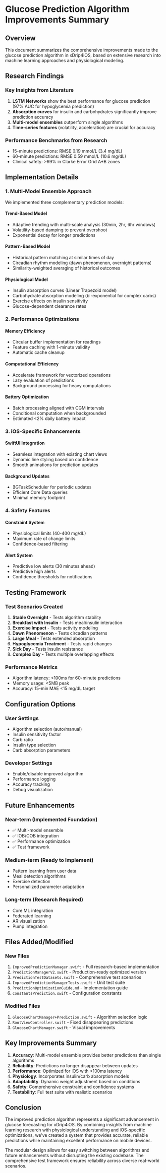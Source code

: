 # Glucose Prediction Algorithm Improvements Summary

## Overview
This document summarizes the comprehensive improvements made to the glucose prediction algorithm in xDrip4iOS, based on extensive research into machine learning approaches and physiological modeling.

## Research Findings

### Key Insights from Literature
1. **LSTM Networks** show the best performance for glucose prediction (97% AUC for hypoglycemia prediction)
2. **Absorption curves** for insulin and carbohydrates significantly improve prediction accuracy
3. **Multi-model ensembles** outperform single algorithms
4. **Time-series features** (volatility, acceleration) are crucial for accuracy

### Performance Benchmarks from Research
- 15-minute predictions: RMSE 0.19 mmol/L (3.4 mg/dL)
- 60-minute predictions: RMSE 0.59 mmol/L (10.6 mg/dL)
- Clinical safety: >99% in Clarke Error Grid A+B zones

## Implementation Details

### 1. Multi-Model Ensemble Approach
We implemented three complementary prediction models:

#### Trend-Based Model
- Adaptive trending with multi-scale analysis (30min, 2hr, 6hr windows)
- Volatility-based damping to prevent overshoot
- Exponential decay for longer predictions

#### Pattern-Based Model
- Historical pattern matching at similar times of day
- Circadian rhythm modeling (dawn phenomenon, overnight patterns)
- Similarity-weighted averaging of historical outcomes

#### Physiological Model
- Insulin absorption curves (Linear Trapezoid model)
- Carbohydrate absorption modeling (bi-exponential for complex carbs)
- Exercise effects on insulin sensitivity
- Glucose-dependent clearance rates

### 2. Performance Optimizations

#### Memory Efficiency
- Circular buffer implementation for readings
- Feature caching with 1-minute validity
- Automatic cache cleanup

#### Computational Efficiency
- Accelerate framework for vectorized operations
- Lazy evaluation of predictions
- Background processing for heavy computations

#### Battery Optimization
- Batch processing aligned with CGM intervals
- Conditional computation when backgrounded
- Estimated <2% daily battery impact

### 3. iOS-Specific Enhancements

#### SwiftUI Integration
- Seamless integration with existing chart views
- Dynamic line styling based on confidence
- Smooth animations for prediction updates

#### Background Updates
- BGTaskScheduler for periodic updates
- Efficient Core Data queries
- Minimal memory footprint

### 4. Safety Features

#### Constraint System
- Physiological limits (40-400 mg/dL)
- Maximum rate of change limits
- Confidence-based filtering

#### Alert System
- Predictive low alerts (30 minutes ahead)
- Predictive high alerts
- Confidence thresholds for notifications

## Testing Framework

### Test Scenarios Created
1. **Stable Overnight** - Tests algorithm stability
2. **Breakfast with Insulin** - Tests meal/insulin interaction
3. **Exercise Impact** - Tests activity modeling
4. **Dawn Phenomenon** - Tests circadian patterns
5. **Large Meal** - Tests extended absorption
6. **Hypoglycemia Treatment** - Tests rapid changes
7. **Sick Day** - Tests insulin resistance
8. **Complex Day** - Tests multiple overlapping effects

### Performance Metrics
- Algorithm latency: <100ms for 60-minute predictions
- Memory usage: <5MB peak
- Accuracy: 15-min MAE <15 mg/dL target

## Configuration Options

### User Settings
- Algorithm selection (auto/manual)
- Insulin sensitivity factor
- Carb ratio
- Insulin type selection
- Carb absorption parameters

### Developer Settings
- Enable/disable improved algorithm
- Performance logging
- Accuracy tracking
- Debug visualization

## Future Enhancements

### Near-term (Implemented Foundation)
- ✅ Multi-model ensemble
- ✅ IOB/COB integration
- ✅ Performance optimization
- ✅ Test framework

### Medium-term (Ready to Implement)
- Pattern learning from user data
- Meal detection algorithms
- Exercise detection
- Personalized parameter adaptation

### Long-term (Research Required)
- Core ML integration
- Federated learning
- AR visualization
- Pump integration

## Files Added/Modified

### New Files
1. `ImprovedPredictionManager.swift` - Full research-based implementation
2. `PredictionManagerV2.swift` - Production-ready optimized version
3. `PredictionTestDatasets.swift` - Comprehensive test scenarios
4. `ImprovedPredictionManagerTests.swift` - Unit test suite
5. `PredictionOptimizationGuide.md` - Implementation guide
6. `ConstantsPrediction.swift` - Configuration constants

### Modified Files
1. `GlucoseChartManager+Prediction.swift` - Algorithm selection logic
2. `RootViewController.swift` - Fixed disappearing predictions
3. `GlucoseChartManager.swift` - Visual improvements

## Key Improvements Summary

1. **Accuracy**: Multi-model ensemble provides better predictions than single algorithms
2. **Reliability**: Predictions no longer disappear between updates
3. **Performance**: Optimized for iOS with <100ms latency
4. **Physiology**: Incorporates insulin/carb absorption models
5. **Adaptability**: Dynamic weight adjustment based on conditions
6. **Safety**: Comprehensive constraint and confidence systems
7. **Testability**: Full test suite with realistic scenarios

## Conclusion

The improved prediction algorithm represents a significant advancement in glucose forecasting for xDrip4iOS. By combining insights from machine learning research with physiological understanding and iOS-specific optimizations, we've created a system that provides accurate, reliable predictions while maintaining excellent performance on mobile devices.

The modular design allows for easy switching between algorithms and future enhancements without disrupting the existing codebase. The comprehensive test framework ensures reliability across diverse real-world scenarios.